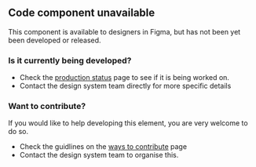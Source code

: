 ## Code component unavailable
This component is available to designers in Figma, but has not been yet been developed or released.
### Is it currently being developed?
* Check the [production status](https://zeroheight.com/40ca136a2/p/15adc5-production-status) page to see if it is being worked on.
* Contact the design system team directly for more specific details
### Want to contribute?
If you would like to help developing this element, you are very welcome to do so.
* Check the guidlines on the [ways to contribute](https://zeroheight.com/40ca136a2/p/6458ac-ways-of-contributing) page
* Contact the design system team to organise this.  
